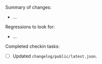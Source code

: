 Summary of changes:

- …

Regressions to look for:

- …

Completed checkin tasks:

- [ ] Updated `changelog/public/latest.json`.
